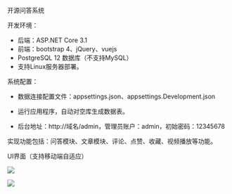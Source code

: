 开源问答系统

开发环境：

- 后端：ASP.NET Core 3.1
- 前端：bootstrap 4、jQuery、vuejs
- PostgreSQL 12 数据库（不支持MySQL）
- 支持Linux服务器部署。

系统配置：

- 数据连接配置文件：appsettings.json、appsettings.Development.json


- 运行应用程序，自动对空库生成数据表。
- 后台地址：http://域名/admin，管理员账户：admin，初始密码：12345678

实现功能包括：问答模块、文章模块、评论、点赞、收藏、视频播放等功能。



UI界面（支持移动端自适应）

![](https://user-images.githubusercontent.com/50398598/109060127-02871c80-7720-11eb-857c-67eab8c1bcb3.jpg)

![](https://user-images.githubusercontent.com/50398598/109060428-5db90f00-7720-11eb-8acf-09d7729cabaf.jpg)

